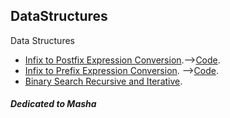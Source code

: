 ## DataStructures
Data Structures

  - [Infix to Postfix Expression Conversion](Infix_to_Postfix.md).-->[Code](postfix.c).
  - [Infix to Prefix Expression Conversion](Infix_to_Prefix.md).  -->[Code](prefix.c).
  - [Binary Search Recursive and Iterative](binarySearch.md).


##### Dedicated to Masha

